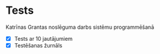 # Tests
Katrīnas Grantas noslēguma darbs sistēmu programmēšanā
- [x] Tests ar 10 jautājumiem
- [x] Testēšanas žurnāls 
